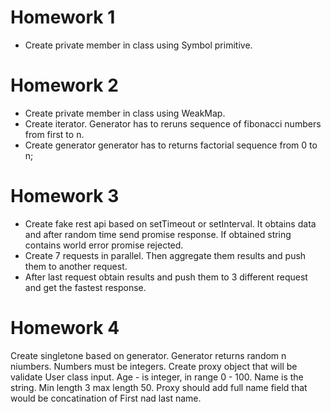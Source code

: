 # Homework 1
- Create private member in class using Symbol primitive.

# Homework 2
- Create private member in class using WeakMap.
- Create iterator. Generator has to reruns sequence of fibonacci numbers from first to n.
- Create generator generator has to returns factorial sequence from 0 to n;

# Homework 3
- Create fake rest api based on setTimeout or setInterval. It obtains data and after random time send promise response. If obtained string contains world error promise rejected. 
- Create 7 requests in parallel. Then aggregate them results and push them to another request.
- After last request obtain results and push them to 3 different request and get the fastest response.

# Homework 4
Create singletone based on generator. Generator returns random n niumbers. Numbers must be integers. 
Create proxy object that will be validate User class input. Age - is integer, in range 0 - 100. Name is the string. Min length 3 max length 50. Proxy should add full name field that would be concatination of First nad last name. 
